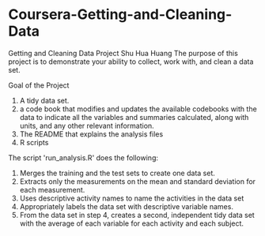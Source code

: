 # Coursera-Getting-and-Cleaning-Data

Getting and Cleaning Data Project
Shu Hua Huang
The purpose of this project is to demonstrate your ability to collect, work with, and clean a data set. 

Goal of the Project
1. A tidy data set.
2. a code book that modifies and updates the available codebooks with the data to indicate all the variables and summaries calculated, along with units, and any other relevant information.
3. The README that explains the analysis files  
4. R scripts

The script 'run_analysis.R' does the following:
1. Merges the training and the test sets to create one data set.
2. Extracts only the measurements on the mean and standard deviation for each measurement.
3. Uses descriptive activity names to name the activities in the data set
4. Appropriately labels the data set with descriptive variable names.
5. From the data set in step 4, creates a second, independent tidy data set with the average of each variable for each activity and each subject.
